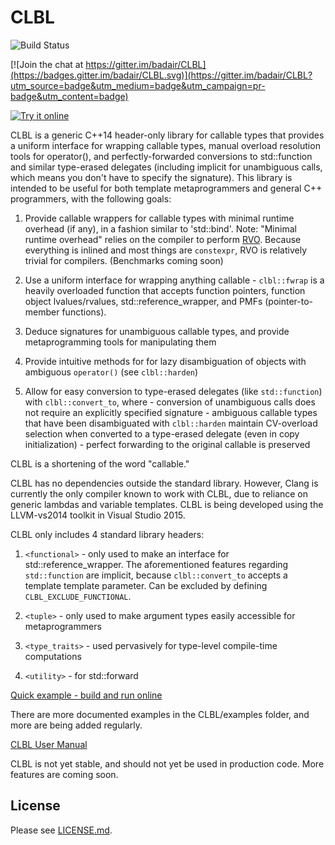 # CLBL

![Build Status](https://travis-ci.org/badair/CLBL.svg?branch=master)

[![Join the chat at https://gitter.im/badair/CLBL](https://badges.gitter.im/badair/CLBL.svg)](https://gitter.im/badair/CLBL?utm_source=badge&utm_medium=badge&utm_campaign=pr-badge&utm_content=badge)

</a> <a target="_blank" href="http://melpon.org/wandbox/permlink/CGFpYjm7071gC7JC">![Try it online][badge.wandbox]</a>

CLBL is a generic C++14 header-only library for callable types that provides a uniform interface for wrapping callable types, manual overload resolution tools for operator(), and perfectly-forwarded conversions to std::function and similar type-erased delegates (including implicit for unambiguous calls, which means you don't have to specify the signature). This library is intended to be useful for both template metaprogrammers and general C++ programmers, with the following goals:

1. Provide callable wrappers for callable types with minimal runtime overhead (if any), in a fashion similar to 'std::bind'. Note: "Minimal runtime overhead" relies on the compiler to perform <a href="https://en.wikipedia.org/wiki/Return_value_optimization">RVO</a>. Because everything is inlined and most things are `constexpr`, RVO is relatively trivial for compilers. (Benchmarks coming soon)

2. Use a uniform interface for wrapping anything callable  - `clbl::fwrap` is a heavily overloaded function that accepts function pointers, function object lvalues/rvalues, std::reference_wrapper, and PMFs (pointer-to-member functions).

3. Deduce signatures for unambiguous callable types, and provide metaprogramming tools for manipulating them

4. Provide intuitive methods for for lazy disambiguation of objects with ambiguous `operator()` (see `clbl::harden`)

5. Allow for easy conversion to type-erased delegates (like `std::function`) with `clbl::convert_to`, where
        - conversion of unambiguous calls does not require an explicitly specified signature
        - ambiguous callable types that have been disambiguated with `clbl::harden` maintain CV-overload selection when converted to a
            type-erased delegate (even in copy initialization)
        - perfect forwarding to the original callable is preserved

CLBL is a shortening of the word "callable."

CLBL has no dependencies outside the standard library. However, Clang is currently the only compiler known to work with CLBL, due to reliance on generic lambdas and variable templates. CLBL is being developed using the LLVM-vs2014 toolkit in Visual Studio 2015.

CLBL only includes 4 standard library headers:

1. `<functional>` - only used to make an interface for std::reference_wrapper. The aforementioned features regarding `std::function` are implicit,  because `clbl::convert_to` accepts a template template parameter. Can be excluded by defining `CLBL_EXCLUDE_FUNCTIONAL`.

2. `<tuple>` - only used to make argument types easily accessible for metaprogrammers

3. `<type_traits>` - used pervasively for type-level compile-time computations

4. `<utility>` - for std::forward

[Quick example - build and run online][example.Wandbox] 

There are more documented examples in the CLBL/examples folder, and more are being added regularly.

[CLBL User Manual][CLBL.Docs]

CLBL is not yet stable, and should not yet be used in production code. More features are coming soon.

## License
Please see [LICENSE.md](LICENSE.md).


<!-- Links -->
[CLBL.Docs]: https://badair.github.io/CLBL/
[badge.Wandbox]: https://img.shields.io/badge/try%20it-online-blue.svg
[example.Wandbox]: http://melpon.org/wandbox/permlink/CGFpYjm7071gC7JC
